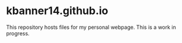 # kbanner14.github.io

This repository hosts files for my personal webpage. This is a work in progress. 
